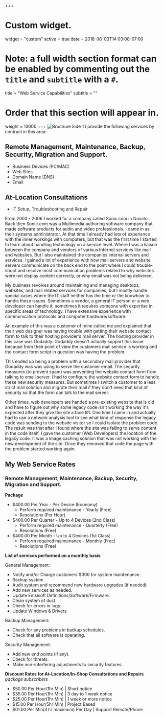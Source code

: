 +++
# Custom widget.
widget = "custom"
active = true
date = 2018-08-03T14:03:08-07:00

# Note: a full width section format can be enabled by commenting out the `title` and `subtitle` with a `#`.
title = "Web Service Capabilities"
subtitle = ""

# Order that this section will appear in.
weight = 10000
+++
![Brochure Side 1](\img\packages\system-management\srl-broshure-system-mangement-services1.png)
I provide the following services by contract in this area:

## Remote Management, Maintenance, Backup, Security, Migration and Support.
- Business Devices (PC/MAC)
- Web Sites
- Domain Name (DNS)
- Email

## At-Location Consultations
- IT Setup, Troubleshooting and Repair

From 2000 - 2006 I worked for a company called Sonic.com in Novato. Back then Sonic.com was a Multimedia authoring software company that made software products for audio and video professionals. I came in as their systems administrator. At that time I already had lots of experience with the inner workings with computers, but that was the first time I started to learn about handling technology on a service level. Where I was a liaison between the company and vendors of various Internet services like mail and websites. But I also maintained the companies internal servers and services. I gained a lot of experience with how mail servers and website servers communicate on the back end to the point where I could trouble-shoot and resolve most communication problems related to why websites were not display content correctly, or why email was not being delivered.

My business revolves around maintaining and managing desktops, websites, and mail related services for companies, but I mostly handle special cases where the IT staff neither has the time or the knowhow to handle these issues.  Sometimes a vendor, a general IT person or a web developer can handle it, sometimes it requires someone with expertise in specific areas of technology. I have extensive experience with communication protocols and computer hardware/software.

An example of this was a customer of mine called me and explained that their web designer was having trouble with getting their website contact form to talk to their hosting provider's mail server. The hosting provider in this case was Godaddy. Godaddy doesn't actually support this issue because from their point of view the customers mail service is working and the contact form script in question was having the problem.

This ended up being a problem with a secondary mail provider that Godaddy was was using to serve the customer email. The security measures (to prevent spam) was preventing the website contact form from talking to email server. I had to configure the website contact form to handle these new security measures. But sometimes I switch a customer to a less strict mail solution and migrate their mail if they don't need that kind of security so that the form can talk to the mail server.

Other times, web developers are handed a pre-existing website that is old and have to figure out why some legacy code isn't working the way it's expected after they give the site a face lift. One time I came in and actually had to use a network analysis tool to see what kind of response the legacy code was sending to the website visitor so I could isolate the problem code. The result was that after I found where the site was failing to serve content in the code itself, I gave the customer (Web Developers) the location of the legacy code. It was a image caching solution that was not working with the new development of the site. Once they removed that code the page with the problem started working again.

## My Web Service Rates

### Remote Management, Maintenance, Backup, Security, Migration and Support.

**Package**

- $400.00 Per Year - Per Device (Economy)
	- Perform required maintenance - Yearly (Free)
	- Resolutions (Per Hour)
- $400.00 Per Quarter - Up to 4 Devices (2nd Class)
	- Perform required maintenance - Quarterly (Free)
	- Resolutions (Free)
- $400.00 Per Month - Up to 4 Devices (1st Class)
	- Perform required maintenance - Monthly (Free)
	- Resolutions (Free)

**List of services performed on a monthly basis**

General Management:
- Notify and/or Charge customers $300 for system maintenance.
- Backup system
- Audit system and recommend new hardware upgrades (if needed)
- Add new services as needed.
- Update Emsisoft Definitions/Software/Firmware.
- Clean system of dust
- Check for errors in logs.
- Update Windows & Drivers

Backup Management:
- Check for any problems in backup schedules.
- Check that all software is operating.

Security Management:
- Add new end points (if any).
- Check for threats.
- Make non-interfering adjustments to security features.

**Discount Rates for At-Location/In-Shop Consultations and Repairs**
*package subscribers*

- $50.00 Per Hour(1hr Min) | Short notice  
- $35.00 Per Hour(1hr Min) | 3 day to 1 week notice   
- $25.00 Per Hour(1hr Min) | 1 week or more notice  
- $15.00 Per Hour(5hr Min) | Project Based
- $01.00 Per Min(3 hr maximum) Per Day | Support Remote/Phone  
